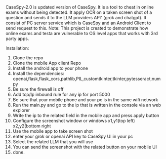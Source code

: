 CaseSpy-2.0 is updated version of CaseSpy. It is a tool to cheat in online exams without being detected. It apply OCR on a taken screen shot of a question and sends it to the LLM providers API' (grok and chatgpt).
It consist of PC server service which is CaseSpy and an Android Client to send request to this. Note: This project is created to demonstrate how online exams and testa are vulnerable to OS level apps that works with
3rd party apps.

Installation:
1) Clone the repo
2) Clone the mobile App client Repo
3) Install the android app to your phone
4) Install the dependencies: openai,flask,flask_cors,pathlib,PIL,customtkinter,tkinter,pytesseract,numpy
5) Be sure the firewall is off
6) Add tcp/Ip inbound rule for any ip for port 5000
7) Be sure that your mobile phone and your pc is in the same wifi network
8) Run the main.py and go to the ip that is written in the console via an web explorer
9) Write the ip to the related field in the mobile app and press apply button
10) Configure the screenshot window or windows x1,y1(top left) x2,y2(bottom right
11) Use the mobile app to take screen shot
12) enter your grok or openai API key to CaseSpy UI in your pc
13) Select the related LLM that you will use
14) You can send the screenshot with the related button on your mobile UI
15) done.
